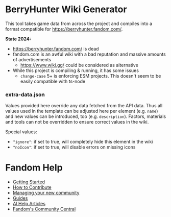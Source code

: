 # BerryHunter Wiki Generator

This tool takes game data from across the project and compiles into a format compatible for https://berryhunter.fandom.com/.

**State 2024:**
- https://berryhunter.fandom.com/ is dead
- fandom.com is an awful wiki with a bad reputation and massive amounts of advertisements
  - https://www.wiki.gg/ could be considered as alternative
- While this project is compiling & running, it has some issues
  - `change-case` 5+ is enforcing ESM projects. This doesn't seem to be easily compatible with ts-node

### extra-data.json

Values provided here override any data fetched from the API data.
Thus all values used in the template can be adjusted here per element 
(e.g. `name`) and new values can be introduced, too (e.g. `description`).
Factors, materials and tools can not be overridden to ensure correct 
values in the wiki. 

Special values:

- `"ignore"`: if set to true, will completely hide this element in the wiki
- `"noIcon"`: if set to true, will disable errors on missing icons

# Fandom Help

- [Getting Started](https://berryhunter.fandom.com/wiki/Help:Getting_Started)
- [How to Contribute](https://berryhunter.fandom.com/wiki/Help:Contributing)
- [Managing your new community](https://berryhunter.fandom.com/wiki/Help:Community_Management)
- [Guides](https://berryhunter.fandom.com/wiki/Help:Contents)
- [Al Help Articles](https://berryhunter.fandom.com/wiki/Help:Index)
- [Fandom's Community Central](https://community.fandom.com/wiki/)
